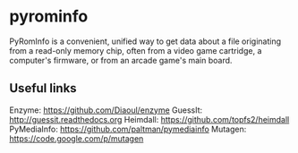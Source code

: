 pyrominfo
========

PyRomInfo is a convenient, unified way to get data about a file originating from a read-only memory chip, often from a video game cartridge, a computer's firmware, or from an arcade game's main board.

Useful links
------------
Enzyme: https://github.com/Diaoul/enzyme
GuessIt: http://guessit.readthedocs.org
Heimdall: https://github.com/topfs2/heimdall
PyMediaInfo: https://github.com/paltman/pymediainfo
Mutagen: https://code.google.com/p/mutagen